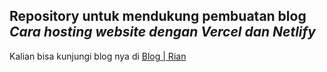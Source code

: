 ## Repository untuk mendukung pembuatan blog _Cara hosting website dengan Vercel dan Netlify_
Kalian bisa kunjungi blog nya di [Blog | Rian](https://mfebriann.github.io/tutorial/hosting-web-dengan-vercel-dan-netlify/)

